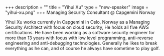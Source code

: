 +++
description = ""
title = "Yihui Xu"
type = "new-speaker"
image = "yihui-xu.png"
+++
Managing Security Consultant @ Capgemini Norway

Yihui Xu works currently in Capgemini in Oslo, Norway as a Managing Security Architect with focus on cloud security, He holds all five AWS certifications. He have been working as a software security engineer for more than 13 years with focus with low level programming, anti-reverse engineering and anti-debugging technologies. Generally he likes to break everything as he can, and of course he always have sometime to play golf.
